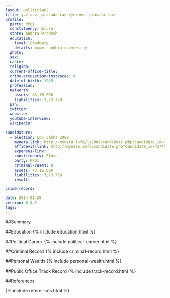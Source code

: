 ```yaml
---
layout: politician2
title: y.v.s.v. prasada rao (yerneni prasada rao)
profile: 
  party: PPOI
  constituency: Eluru
  state: Andhra Pradesh
  education: 
    level: Graduate
    details: bcom, andhra university
  photo: 
  sex: 
  caste: 
  religion: 
  current-office-title: 
  crime-accusation-instances: 0
  date-of-birth: 1949
  profession: 
  networth: 
    assets: 43,15,000
    liabilities: 3,73,750
  pan: 
  twitter: 
  website: 
  youtube-interview: 
  wikipedia: 

candidature: 
  - election: Lok Sabha 2009
    myneta-link: http://myneta.info/ls2009/candidate.php?candidate_id=4374
    affidavit-link: http://myneta.info/candidate.php?candidate_id=4374&scan=original
    expenses-link: 
    constituency: Eluru 
    party: PPOI
    criminal-cases: 0
    assets: 43,15,000
    liabilities: 3,73,750
    result:  

crime-record: 

date: 2014-01-28
version: 0.0.5
tags: 
---
```

##Summary


##Education
{% include education.html %}


##Political Career
{% include political-career.html %}


##Criminal Record
{% include criminal-record.html %}


##Personal Wealth
{% include personal-wealth.html %}


##Public Office Track Record
{% include track-record.html %}


##References


{% include references.html %}